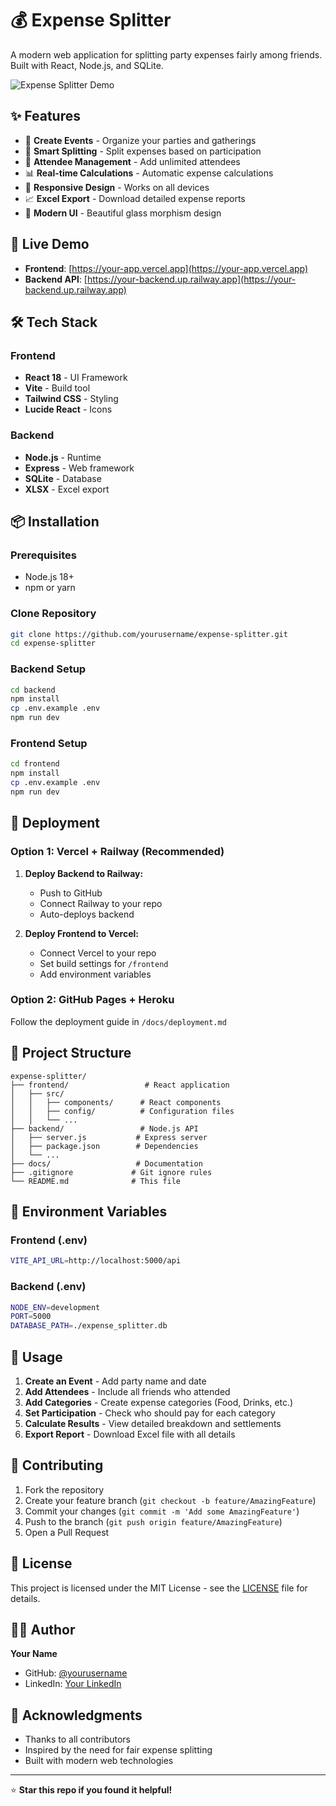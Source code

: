 # 💰 Expense Splitter

A modern web application for splitting party expenses fairly among friends. Built with React, Node.js, and SQLite.

![Expense Splitter Demo](https://via.placeholder.com/800x400/667eea/ffffff?text=Expense+Splitter+Demo)

## ✨ Features

- 🎉 **Create Events** - Organize your parties and gatherings
- 💸 **Smart Splitting** - Split expenses based on participation
- 👥 **Attendee Management** - Add unlimited attendees
- 📊 **Real-time Calculations** - Automatic expense calculations
- 📱 **Responsive Design** - Works on all devices
- 📈 **Excel Export** - Download detailed expense reports
- 🎨 **Modern UI** - Beautiful glass morphism design

## 🚀 Live Demo

- **Frontend**: [https://your-app.vercel.app](https://your-app.vercel.app)
- **Backend API**: [https://your-backend.up.railway.app](https://your-backend.up.railway.app)

## 🛠️ Tech Stack

### Frontend
- **React 18** - UI Framework
- **Vite** - Build tool
- **Tailwind CSS** - Styling
- **Lucide React** - Icons

### Backend
- **Node.js** - Runtime
- **Express** - Web framework
- **SQLite** - Database
- **XLSX** - Excel export

## 📦 Installation

### Prerequisites
- Node.js 18+ 
- npm or yarn

### Clone Repository
```bash
git clone https://github.com/yourusername/expense-splitter.git
cd expense-splitter
```

### Backend Setup
```bash
cd backend
npm install
cp .env.example .env
npm run dev
```

### Frontend Setup
```bash
cd frontend
npm install
cp .env.example .env
npm run dev
```

## 🚀 Deployment

### Option 1: Vercel + Railway (Recommended)

1. **Deploy Backend to Railway:**
   - Push to GitHub
   - Connect Railway to your repo
   - Auto-deploys backend

2. **Deploy Frontend to Vercel:**
   - Connect Vercel to your repo  
   - Set build settings for `/frontend`
   - Add environment variables

### Option 2: GitHub Pages + Heroku

Follow the deployment guide in `/docs/deployment.md`

## 📁 Project Structure

```
expense-splitter/
├── frontend/                 # React application
│   ├── src/
│   │   ├── components/      # React components
│   │   ├── config/          # Configuration files
│   │   └── ...
├── backend/                 # Node.js API
│   ├── server.js           # Express server
│   ├── package.json        # Dependencies
│   └── ...
├── docs/                   # Documentation
├── .gitignore             # Git ignore rules
└── README.md              # This file
```

## 🔧 Environment Variables

### Frontend (.env)
```bash
VITE_API_URL=http://localhost:5000/api
```

### Backend (.env)
```bash
NODE_ENV=development
PORT=5000
DATABASE_PATH=./expense_splitter.db
```

## 📖 Usage

1. **Create an Event** - Add party name and date
2. **Add Attendees** - Include all friends who attended
3. **Add Categories** - Create expense categories (Food, Drinks, etc.)
4. **Set Participation** - Check who should pay for each category
5. **Calculate Results** - View detailed breakdown and settlements
6. **Export Report** - Download Excel file with all details

## 🤝 Contributing

1. Fork the repository
2. Create your feature branch (`git checkout -b feature/AmazingFeature`)
3. Commit your changes (`git commit -m 'Add some AmazingFeature'`)
4. Push to the branch (`git push origin feature/AmazingFeature`)
5. Open a Pull Request

## 📄 License

This project is licensed under the MIT License - see the [LICENSE](LICENSE) file for details.

## 👨‍💻 Author

**Your Name**
- GitHub: [@yourusername](https://github.com/yourusername)
- LinkedIn: [Your LinkedIn](https://linkedin.com/in/yourprofile)

## 🙏 Acknowledgments

- Thanks to all contributors
- Inspired by the need for fair expense splitting
- Built with modern web technologies

---

⭐ **Star this repo if you found it helpful!**